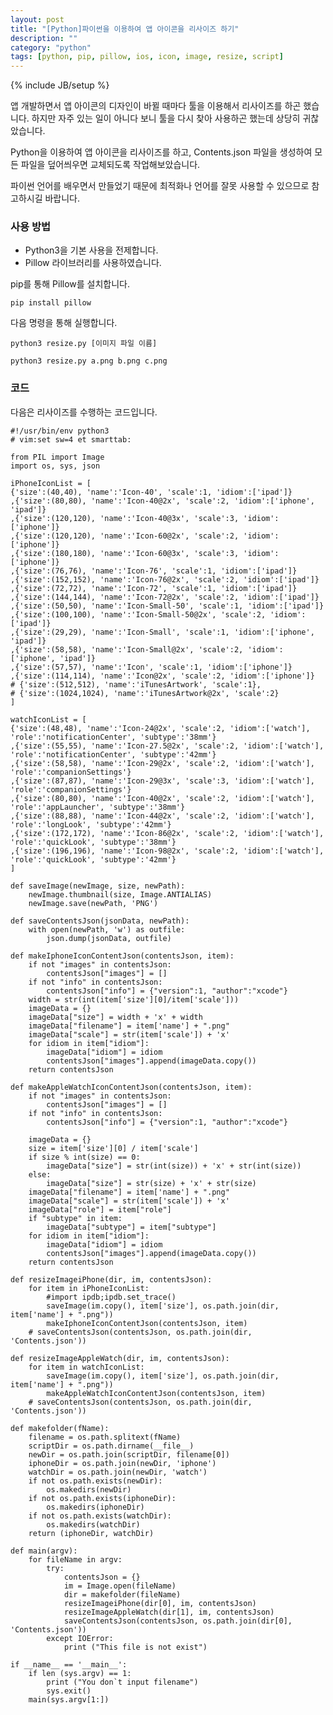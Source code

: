 ```yaml
---
layout: post
title: "[Python]파이썬을 이용하여 앱 아이콘을 리사이즈 하기"
description: ""
category: "python"
tags: [python, pip, pillow, ios, icon, image, resize, script]
---
```

{% include JB/setup %}

앱 개발하면서 앱 아이콘의 디자인이 바뀔 때마다 툴을 이용해서 리사이즈를 하곤 했습니다. 하지만 자주 있는 일이 아니다 보니 툴을 다시 찾아 사용하곤 했는데 상당히 귀찮았습니다. 

Python을 이용하여 앱 아이콘을 리사이즈를 하고, Contents.json 파일을 생성하여 모든 파일을 덮어씌우면 교체되도록 작업해보았습니다. 

파이썬 언어를 배우면서 만들었기 때문에 최적화나 언어를 잘못 사용할 수 있으므로 참고하시길 바랍니다.

### 사용 방법

* Python3을 기본 사용을 전제합니다.
* Pillow 라이브러리를 사용하였습니다.

pip를 통해 Pillow를 설치합니다.
	
	pip install pillow

다음 명령을 통해 실행합니다.

	python3 resize.py [이미지 파일 이름]

	python3 resize.py a.png b.png c.png

### 코드

다음은 리사이즈를 수행하는 코드입니다.

	#!/usr/bin/env python3
	# vim:set sw=4 et smarttab:

	from PIL import Image
	import os, sys, json

	iPhoneIconList = [ 
	{'size':(40,40), 'name':'Icon-40', 'scale':1, 'idiom':['ipad']}
	,{'size':(80,80), 'name':'Icon-40@2x', 'scale':2, 'idiom':['iphone', 'ipad']}
	,{'size':(120,120), 'name':'Icon-40@3x', 'scale':3, 'idiom':['iphone']}
	,{'size':(120,120), 'name':'Icon-60@2x', 'scale':2, 'idiom':['iphone']}
	,{'size':(180,180), 'name':'Icon-60@3x', 'scale':3, 'idiom':['iphone']}
	,{'size':(76,76), 'name':'Icon-76', 'scale':1, 'idiom':['ipad']}
	,{'size':(152,152), 'name':'Icon-76@2x', 'scale':2, 'idiom':['ipad']}
	,{'size':(72,72), 'name':'Icon-72', 'scale':1, 'idiom':['ipad']}
	,{'size':(144,144), 'name':'Icon-72@2x', 'scale':2, 'idiom':['ipad']}
	,{'size':(50,50), 'name':'Icon-Small-50', 'scale':1, 'idiom':['ipad']}
	,{'size':(100,100), 'name':'Icon-Small-50@2x', 'scale':2, 'idiom':['ipad']}
	,{'size':(29,29), 'name':'Icon-Small', 'scale':1, 'idiom':['iphone', 'ipad']}
	,{'size':(58,58), 'name':'Icon-Small@2x', 'scale':2, 'idiom':['iphone', 'ipad']}
	,{'size':(57,57), 'name':'Icon', 'scale':1, 'idiom':['iphone']}
	,{'size':(114,114), 'name':'Icon@2x', 'scale':2, 'idiom':['iphone']}
	# {'size':(512,512), 'name':'iTunesArtwork', 'scale':1},
	# {'size':(1024,1024), 'name':'iTunesArtwork@2x', 'scale':2}
	]

	watchIconList = [
	{'size':(48,48), 'name':'Icon-24@2x', 'scale':2, 'idiom':['watch'], 'role':'notificationCenter', 'subtype':'38mm'}
	,{'size':(55,55), 'name':'Icon-27.5@2x', 'scale':2, 'idiom':['watch'], 'role':'notificationCenter', 'subtype':'42mm'}
	,{'size':(58,58), 'name':'Icon-29@2x', 'scale':2, 'idiom':['watch'], 'role':'companionSettings'}
	,{'size':(87,87), 'name':'Icon-29@3x', 'scale':3, 'idiom':['watch'], 'role':'companionSettings'}
	,{'size':(80,80), 'name':'Icon-40@2x', 'scale':2, 'idiom':['watch'], 'role':'appLauncher', 'subtype':'38mm'}
	,{'size':(88,88), 'name':'Icon-44@2x', 'scale':2, 'idiom':['watch'], 'role':'longLook', 'subtype':'42mm'}
	,{'size':(172,172), 'name':'Icon-86@2x', 'scale':2, 'idiom':['watch'], 'role':'quickLook', 'subtype':'38mm'}
	,{'size':(196,196), 'name':'Icon-98@2x', 'scale':2, 'idiom':['watch'], 'role':'quickLook', 'subtype':'42mm'}
	]

	def saveImage(newImage, size, newPath):
		newImage.thumbnail(size, Image.ANTIALIAS)
		newImage.save(newPath, 'PNG')

	def saveContentsJson(jsonData, newPath):
		with open(newPath, 'w') as outfile:
		    json.dump(jsonData, outfile)

	def makeIphoneIconContentJson(contentsJson, item):
		if not "images" in contentsJson:
			contentsJson["images"] = []
		if not "info" in contentsJson:
			contentsJson["info"] = {"version":1, "author":"xcode"}
		width = str(int(item['size'][0]/item['scale']))
		imageData = {}
		imageData["size"] = width + 'x' + width
		imageData["filename"] = item['name'] + ".png"
		imageData["scale"] = str(item['scale']) + 'x'
		for idiom in item["idiom"]:
			imageData["idiom"] = idiom
			contentsJson["images"].append(imageData.copy())
		return contentsJson

	def makeAppleWatchIconContentJson(contentsJson, item):
		if not "images" in contentsJson:
			contentsJson["images"] = []
		if not "info" in contentsJson:
			contentsJson["info"] = {"version":1, "author":"xcode"}

		imageData = {}
		size = item['size'][0] / item['scale']
		if size % int(size) == 0:
			imageData["size"] = str(int(size)) + 'x' + str(int(size))
		else:
			imageData["size"] = str(size) + 'x' + str(size)
		imageData["filename"] = item['name'] + ".png"
		imageData["scale"] = str(item['scale']) + 'x'
		imageData["role"] = item["role"]
		if "subtype" in item:
			imageData["subtype"] = item["subtype"]
		for idiom in item["idiom"]:
			imageData["idiom"] = idiom
			contentsJson["images"].append(imageData.copy())
		return contentsJson

	def resizeImageiPhone(dir, im, contentsJson):
		for item in iPhoneIconList:
			#import ipdb;ipdb.set_trace()
			saveImage(im.copy(), item['size'], os.path.join(dir, item['name'] + ".png"))
			makeIphoneIconContentJson(contentsJson, item)
		# saveContentsJson(contentsJson, os.path.join(dir, 'Contents.json'))

	def resizeImageAppleWatch(dir, im, contentsJson):
		for item in watchIconList:
			saveImage(im.copy(), item['size'], os.path.join(dir, item['name'] + ".png"))
			makeAppleWatchIconContentJson(contentsJson, item)
		# saveContentsJson(contentsJson, os.path.join(dir, 'Contents.json'))

	def makefolder(fName):
		filename = os.path.splitext(fName)
		scriptDir = os.path.dirname(__file__)
		newDir = os.path.join(scriptDir, filename[0])
		iphoneDir = os.path.join(newDir, 'iphone')
		watchDir = os.path.join(newDir, 'watch')
		if not os.path.exists(newDir):
			os.makedirs(newDir)
		if not os.path.exists(iphoneDir):
			os.makedirs(iphoneDir)
		if not os.path.exists(watchDir):
			os.makedirs(watchDir)
		return (iphoneDir, watchDir)

	def main(argv):
		for fileName in argv:
			try:
				contentsJson = {}
				im = Image.open(fileName)
				dir = makefolder(fileName)
				resizeImageiPhone(dir[0], im, contentsJson)
				resizeImageAppleWatch(dir[1], im, contentsJson)
				saveContentsJson(contentsJson, os.path.join(dir[0], 'Contents.json'))
			except IOError:
				print ("This file is not exist")

	if __name__ == '__main__':
		if len (sys.argv) == 1:
			print ("You don`t input filename")
			sys.exit()
		main(sys.argv[1:])